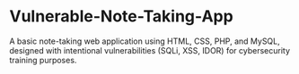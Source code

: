 # Vulnerable-Note-Taking-App
A basic note-taking web application using HTML, CSS, PHP, and MySQL, designed with intentional vulnerabilities (SQLi, XSS, IDOR) for cybersecurity training purposes.
